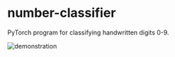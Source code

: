 # number-classifier
PyTorch program for classifying handwritten digits 0-9. 

![demonstration](https://user-images.githubusercontent.com/68114979/181060279-a6b4ff6a-3fab-4b5d-bd01-588332e99301.gif)
